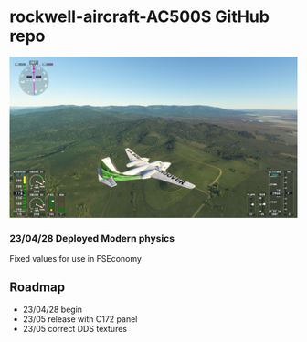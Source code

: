 # rockwell-aircraft-AC500S GitHub repo 

<img src="./rockwell-aircraft-AC500S.png" />

### 23/04/28 Deployed Modern physics

Fixed values for use in FSEconomy

## Roadmap

- 23/04/28 begin
- 23/05 release with C172 panel
- 23/05 correct DDS textures
